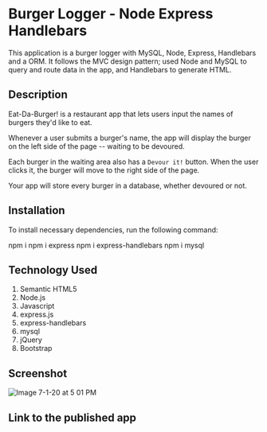 # Burger Logger - Node Express Handlebars


This application is a burger logger with MySQL, Node, Express, Handlebars and a ORM. It follows the MVC design pattern; used Node and MySQL to query and route data in the app, and Handlebars to generate HTML.


## Description

Eat-Da-Burger! is a restaurant app that lets users input the names of burgers they'd like to eat.

Whenever a user submits a burger's name, the app will display the burger on the left side of the page -- waiting to be devoured.

Each burger in the waiting area also has a `Devour it!` button. When the user clicks it, the burger will move to the right side of the page.

Your app will store every burger in a database, whether devoured or not.


## Installation
To install necessary dependencies, run the following command:
  
npm i
npm i express
npm i express-handlebars
npm i mysql



## Technology Used
1. Semantic HTML5
2. Node.js
3. Javascript
4. express.js
5. express-handlebars
6. mysql
7. jQuery
8. Bootstrap



## Screenshot 

![Image 7-1-20 at 5 01 PM](https://user-images.githubusercontent.com/55207625/86302293-17c1a080-bbbd-11ea-9ef3-3182effaea72.jpeg)


## Link to the published app


